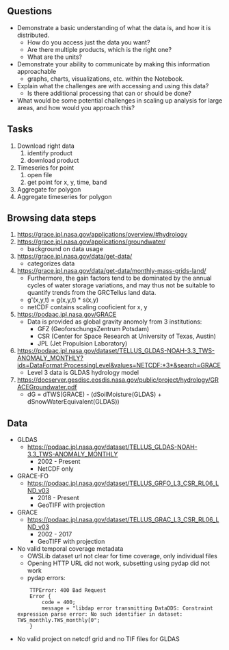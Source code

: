 ## Questions

* Demonstrate a basic understanding of what the data is, and how it is distributed.
	* How do you access just the data you want?
	* Are there multiple products, which is the right one?
	* What are the units?
* Demonstrate your ability to communicate by making this information approachable
	* graphs, charts, visualizations, etc. within the Notebook.
* Explain what the challenges are with accessing and using this data?
	* Is there additional processing that can or should be done?
* What would be some potential challenges in scaling up analysis for large areas, and how
would you approach this?

## Tasks

1. Download right data
	1. identify product
	2. download product
2. Timeseries for point
	1. open file
	2. get point for x, y, time, band
3. Aggregate for polygon
4. Aggregate timeseries for polygon

## Browsing data steps

1. https://grace.jpl.nasa.gov/applications/overview/#hydrology
2. https://grace.jpl.nasa.gov/applications/groundwater/
	* background on data usage
3. https://grace.jpl.nasa.gov/data/get-data/
	* categorizes data
4. https://grace.jpl.nasa.gov/data/get-data/monthly-mass-grids-land/
	* Furthermore, the gain factors tend to be dominated by the annual cycles of water storage variations, and may thus not be suitable to quantify trends from the GRCTellus land data.
	* g'(x,y,t) = g(x,y,t) * s(x,y)
	* netCDF contains scaling cooficient for x, y
5. https://podaac.jpl.nasa.gov/GRACE
	* Data is provided as global gravity anomoly from 3 institutions:
		* GFZ (GeoforschungsZentrum Potsdam)
		* CSR (Center for Space Research at University of Texas, Austin)
		* JPL (Jet Propulsion Laboratory)
6. https://podaac.jpl.nasa.gov/dataset/TELLUS_GLDAS-NOAH-3.3_TWS-ANOMALY_MONTHLY?ids=DataFormat:ProcessingLevel&values=NETCDF:*3*&search=GRACE
	* Level 3 data is GLDAS hydrology model
7. https://docserver.gesdisc.eosdis.nasa.gov/public/project/hydrology/GRACEGroundwater.pdf
	* dG = dTWS(GRACE) - (dSoilMoisture(GLDAS) + dSnowWaterEquivalent(GLDAS))


## Data

* GLDAS
	* https://podaac.jpl.nasa.gov/dataset/TELLUS_GLDAS-NOAH-3.3_TWS-ANOMALY_MONTHLY
		* 2002 - Present
		* NetCDF only
* GRACE-FO
	* https://podaac.jpl.nasa.gov/dataset/TELLUS_GRFO_L3_CSR_RL06_LND_v03
		* 2018 - Present
		* GeoTIFF with projection
* GRACE
	* https://podaac.jpl.nasa.gov/dataset/TELLUS_GRAC_L3_CSR_RL06_LND_v03
		* 2002 - 2017
		* GeoTIFF with projection
* No valid temporal coverage metadata
	* OWSLib dataset url not clear for time coverage, only individual files
	* Opening HTTP URL did not work, subsetting using pydap did not work
	* pydap errors:
	```
		TTPError: 400 Bad Request
		Error { 
		    code = 400;
		    message = "libdap error transmitting DataDDS: Constraint expression parse error: No such identifier in dataset: TWS_monthly.TWS_monthly[0";
		}
	```
* No valid project on netcdf grid and no TIF files for GLDAS
